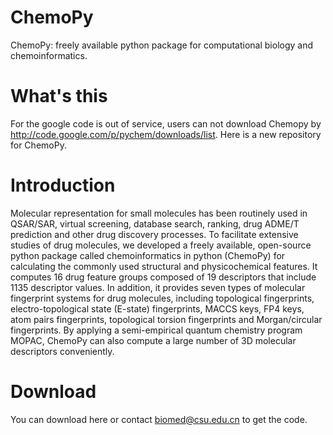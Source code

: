 # ChemoPy
ChemoPy: freely available python package for computational biology and chemoinformatics.

# What's this

For the google code is out of service, users can not download Chemopy by http://code.google.com/p/pychem/downloads/list.
Here is a new repository for ChemoPy.

# Introduction

Molecular representation for small molecules has been routinely used in QSAR/SAR, virtual screening, database search, ranking, drug ADME/T prediction and other drug discovery processes. To facilitate extensive studies of drug molecules, we developed a freely available, open-source python package called chemoinformatics in python (ChemoPy) for calculating the commonly used structural and physicochemical features. It computes 16 drug feature groups composed of 19 descriptors that include 1135 descriptor values. In addition, it provides seven types of molecular fingerprint systems for drug molecules, including topological fingerprints, electro-topological state (E-state) fingerprints, MACCS keys, FP4 keys, atom pairs fingerprints, topological torsion fingerprints and Morgan/circular fingerprints. By applying a semi-empirical quantum chemistry program MOPAC, ChemoPy can also compute a large number of 3D molecular descriptors conveniently.

# Download
You can download here or contact biomed@csu.edu.cn to get the code.
